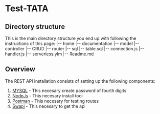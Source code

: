 # Test-TATA

## Directory structure

This is the main directory structure you end up with following the instructions of this page:
|-- home
    |-- documentation
    |-- model
    |-- controller
    |-- CRUD
    |-- router
    |-- sql
        |-- table.sql
    |-- connection.js
    |-- handler.js
    |-- serverless.ylm
    |-- Readme.md

## Overview

The REST API installation consists of setting up the following components:

1. [MYSQL](https://dev.mysql.com/doc/) - This necesary create password of fourth digits
2. [NodeJs](https://nodejs.org/en/) - This necesary install tool
3. [Postman](https://www.postman.com/) - This necesary for testing routes
3. [Swapi](https://swapi.dev/) - This necesary to get the api